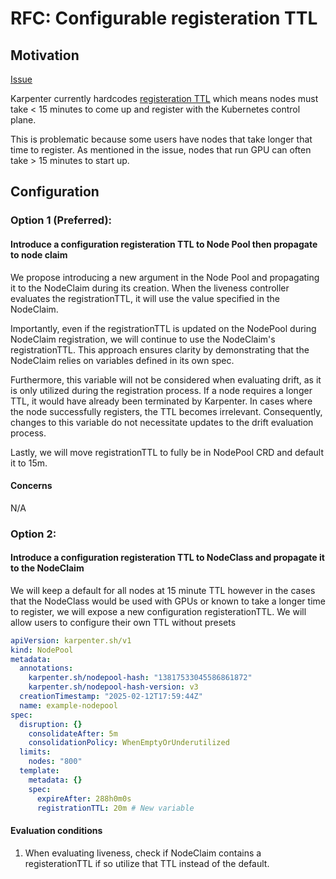 # RFC: Configurable registeration TTL

## Motivation

[Issue](https://github.com/kubernetes-sigs/karpenter/issues/357)

Karpenter currently hardcodes [registeration TTL](https://github.com/kubernetes-sigs/karpenter/blob/main/pkg/controllers/nodeclaim/lifecycle/liveness.go#L44) which means nodes must take < 15 minutes to come up and register with the Kubernetes control plane.

This is problematic because some users have nodes that take longer that time to register. As mentioned in the issue, nodes that run GPU can often take > 15 minutes to start up. 

## Configuration

### Option 1 (Preferred):
#### Introduce a configuration registeration TTL to Node Pool then propagate to node claim

We propose introducing a new argument in the Node Pool and propagating it to the NodeClaim during its creation. When the liveness controller evaluates the registrationTTL, it will use the value specified in the NodeClaim.

Importantly, even if the registrationTTL is updated on the NodePool during NodeClaim registration, we will continue to use the NodeClaim's registrationTTL. This approach ensures clarity by demonstrating that the NodeClaim relies on variables defined in its own spec.

Furthermore, this variable will not be considered when evaluating drift, as it is only utilized during the registration process. If a node requires a longer TTL, it would have already been terminated by Karpenter. In cases where the node successfully registers, the TTL becomes irrelevant. Consequently, changes to this variable do not necessitate updates to the drift evaluation process.

Lastly, we will move registrationTTL to fully be in NodePool CRD and default it to 15m.

#### Concerns

N/A

### Option 2:
#### Introduce a configuration registeration TTL to NodeClass and propagate it to the NodeClaim

We will keep a default for all nodes at 15 minute TTL however in the cases that the NodeClass would be used with GPUs or known to take a longer time to register, we will expose a new configuration registerationTTL. We will allow users to configure their own TTL without presets

```yaml
apiVersion: karpenter.sh/v1
kind: NodePool
metadata:
  annotations:
    karpenter.sh/nodepool-hash: "13817533045586861872"
    karpenter.sh/nodepool-hash-version: v3
  creationTimestamp: "2025-02-12T17:59:44Z"
  name: example-nodepool
spec:
  disruption: {}
    consolidateAfter: 5m
    consolidationPolicy: WhenEmptyOrUnderutilized
  limits:
    nodes: "800"
  template:
    metadata: {}
    spec:
      expireAfter: 288h0m0s
      registrationTTL: 20m # New variable
```

#### Evaluation conditions 

1. When evaluating liveness, check if NodeClaim contains a registerationTTL if so utilize that TTL instead of the default. 
